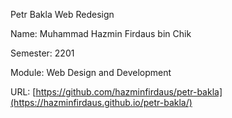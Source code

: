 Petr Bakla Web Redesign

Name: Muhammad Hazmin Firdaus bin Chik

Semester: 2201

Module: Web Design and Development

URL: [https://github.com/hazminfirdaus/petr-bakla](https://hazminfirdaus.github.io/petr-bakla/)
